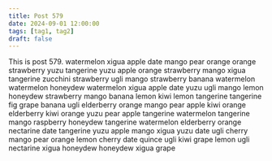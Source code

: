 ```yaml
---
title: Post 579
date: 2024-09-01 12:00:00
tags: [tag1, tag2]
draft: false
---
```

This is post 579.
watermelon
xigua
apple
date
mango
pear
orange
orange
strawberry
yuzu
tangerine
yuzu
apple
orange
strawberry
mango
xigua
tangerine
zucchini
strawberry
ugli
mango
strawberry
banana
watermelon
watermelon
honeydew
watermelon
xigua
apple
date
yuzu
ugli
mango
lemon
honeydew
strawberry
mango
banana
lemon
kiwi
lemon
tangerine
tangerine
fig
grape
banana
ugli
elderberry
orange
mango
pear
apple
kiwi
orange
elderberry
kiwi
orange
yuzu
pear
apple
tangerine
watermelon
tangerine
mango
raspberry
honeydew
tangerine
watermelon
elderberry
orange
nectarine
date
tangerine
yuzu
apple
mango
xigua
yuzu
date
ugli
cherry
mango
pear
orange
lemon
cherry
date
quince
ugli
kiwi
grape
lemon
ugli
nectarine
xigua
honeydew
honeydew
xigua
grape
